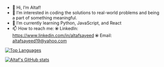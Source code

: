 - 👋 Hi, I’m Altaf!
- 👀 I’m interested in coding the solutions to real-world problems and being a part of something meaningful.
- 🌱 I’m currently learning Python, JavaScript, and React
- 📫 How to reach me: 
        ⦿ LinkedIn: https://www.linkedin.com/in/altafsayeed 
        ⦿ Email: altafsayeed19@yahoo.com

[![Top Languages](https://github-readme-stats.vercel.app/api/top-langs/?username=altafsayeed&show_icons=true&theme=radical)](https://github.com/altafsayeed/github-readme-stats)

[![Altaf's GitHub stats](https://github-readme-stats.vercel.app/api?username=altafsayeed&count_private=true&show_icons=true&theme=radical)](https://github.com/altafsayeed/github-readme-stats)
